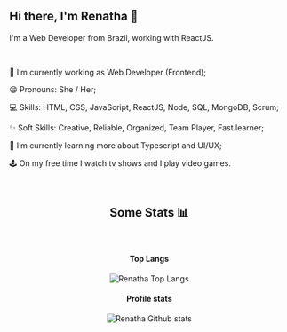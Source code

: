 ## Hi there, I'm Renatha 👋

<p>I'm a Web Developer from Brazil, working with ReactJS.</p>
</br>

🔭 I’m currently working as Web Developer (Frontend);

😄 Pronouns: She / Her;

💻 Skills: HTML, CSS, JavaScript, ReactJS, Node, SQL, MongoDB, Scrum;

✨ Soft Skills: Creative, Reliable, Organized, Team Player, Fast learner;

🌱 I’m currently learning more about Typescript and UI/UX;

🕹️ On my free time I watch tv shows and I play video games.

</br>
</hr>
<h2 align='center'>Some Stats 📊</h2>
</br>
<h4 align='center'>Top Langs</h4>
<p align='center'><img src='https://github-readme-stats.vercel.app/api/top-langs/?username=renathavictor&layout=compact&theme=tokyonight' alt='Renatha Top Langs' /></p>

<h4 align='center'>Profile stats</h4>
<p align='center'><img src='https://github-readme-stats.vercel.app/api?username=renathavictor&count_private=true&show_icons=true&theme=tokyonight' alt='Renatha Github stats' /></p>

<!--
**renathavictor/renathavictor** is a ✨ _special_ ✨ repository because its `README.md` (this file) appears on your GitHub profile.

Here are some ideas to get you started:

- 🔭 I’m currently working on ...
- 🌱 I’m currently learning ...
- 👯 I’m looking to collaborate on ...
- 🤔 I’m looking for help with ...
- 💬 Ask me about ...
- 📫 How to reach me: ...
- 😄 Pronouns: ...
- ⚡ Fun fact: ...
-->
